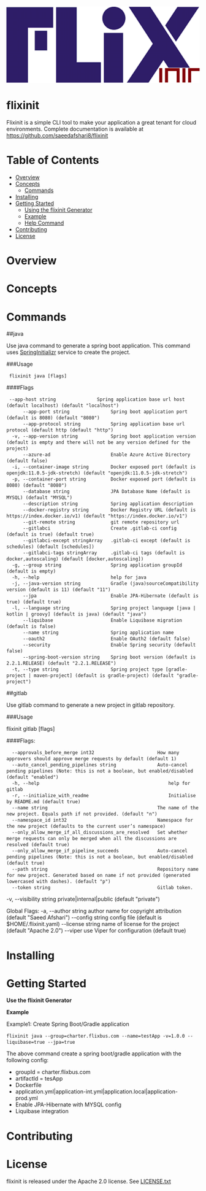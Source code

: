 ![flixinit](logo.png)
# flixinit

Flixinit is a simple CLI tool to make your application a great tenant for cloud environments.
Complete documentation is available at https://github.com/saeedafshari8/flixinit

# Table of Contents

- [Overview](#overview)
- [Concepts](#concepts)
  * [Commands](#commands)
- [Installing](#installing)
- [Getting Started](#getting-started)
  * [Using the flixinit Generator](#using-the-flixinit-generator)
  * [Example](#example)
  * [Help Command](#help-command)
- [Contributing](#contributing)
- [License](#license)

# Overview
# Concepts
# Commands
##java

Use java command to generate a spring boot application. This command uses [SpringInitializr](https://start.spring.io/) service
to create the project.

###Usage

     flixinit java [flags]
####Flags

     --app-host string               Spring application base url host (default localhost) (default "localhost")
          --app-port string               Spring boot application port (default is 8080) (default "8080")
          --app-protocol string           Spring application base url protocol (default http (default "http")
      -v, --app-version string            Spring boot application version (default is empty and there will not be any version defined for the project)
          --azure-ad                      Enable Azure Active Directory (default false)
      -i, --container-image string        Docker exposed port (default is openjdk:11.0.5-jdk-stretch) (default "openjdk:11.0.5-jdk-stretch")
      -p, --container-port string         Docker exposed port (default is 8080) (default "8080")
          --database string               JPA Database Name (default is MYSQL) (default "MYSQL")
          --description string            Spring application description
          --docker-registry string        Docker Registry URL (default is https://index.docker.io/v1) (default "https://index.docker.io/v1")
          --git-remote string             git remote repository url
          --gitlabci                      Create .gitlab-ci config (default is true) (default true)
          --gitlabci-except stringArray   .gitlab-ci except (default is schedules) (default [schedules])
          --gitlabci-tags stringArray     .gitlab-ci tags (default is docker,autoscaling) (default [docker,autoscaling])
      -g, --group string                  Spring application groupId (default is empty)
      -h, --help                          help for java
      -j, --java-version string           Gradle (java)sourceCompatibility version (default is 11) (default "11")
          --jpa                           Enable JPA-Hibernate (default is true) (default true)
      -l, --language string               Spring project language [java | kotlin | groovy] (default is java) (default "java")
          --liquibase                     Enable Liquibase migration (default is false)
          --name string                   Spring application name
          --oauth2                        Enable OAuth2 (default false)
          --security                      Enable Spring security (default false)
          --spring-boot-version string    Spring boot version (default is 2.2.1.RELEASE) (default "2.2.1.RELEASE")
      -t, --type string                   Spring project type [gradle-project | maven-project] (default is gradle-project) (default "gradle-project")

##gitlab

Use gitlab command to generate a new project in gitlab repository.

###Usage

  flixinit gitlab [flags]

####Flags:

      --approvals_before_merge int32                       How many approvers should approve merge requests by default (default 1)
      --auto_cancel_pending_pipelines string               Auto-cancel pending pipelines (Note: this is not a boolean, but enabled/disabled (default "enabled")
      -h, --help                                               help for gitlab
      -r, --initialize_with_readme                             Initialise by README.md (default true)
      --name string                                        The name of the new project. Equals path if not provided. (default "n")
      --namespace_id int32                                 Namespace for the new project (defaults to the current user’s namespace)
      --only_allow_merge_if_all_discussions_are_resolved   Set whether merge requests can only be merged when all the discussions are resolved (default true)
      --only_allow_merge_if_pipeline_succeeds              Auto-cancel pending pipelines (Note: this is not a boolean, but enabled/disabled (default true)
      --path string                                        Repository name for new project. Generated based on name if not provided (generated lowercased with dashes). (default "p")
      --token string                                       Gitlab token.
  -v, --visibility string                                  private|internal|public (default "private")

Global Flags:
  -a, --author string    author name for copyright attribution (default "Saeed Afshari")
      --config string    config file (default is $HOME/.flixinit.yaml)
      --license string   name of license for the project (default "Apache 2.0")
      --viper            use Viper for configuration (default true)

# Installing
# Getting Started
**Use the flixinit Generator**

**Example**

Example1: Create Spring Boot/Gradle application 

    flixinit java --group=charter.flixbus.com --name=testApp -v=1.0.0 --liquibase=true --jpa=true

The above command create a spring boot/gradle application with the following config:
* groupId = charter.flixbus.com
* artifactId = tesApp
* Dockerfile
* application.yml|application-int.yml|application.local|application-prod.yml
* Enable JPA-Hibernate with MYSQL config
* Liquibase integration

# Contributing
# License

flixinit is released under the Apache 2.0 license. See [LICENSE.txt](https://github.com/saeedafshari8/flixinit/blob/master/LICENSE.txt)